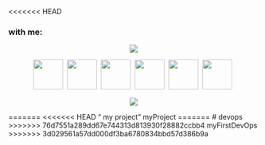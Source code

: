 <<<<<<< HEAD
### with me:

<p align="center">
<img src="icons/cover.png">
<p>
<p align="center">
<a href="https://johnydev.com/" target="_blank"><img src="icons/icons8-website-100.png" width="60px"></a>&nbsp;
<a href="https://www.youtube.com/@JohnyDev" target="_blank"><img src="icons/icons8-youtube-48.png" width="60px"></a>&nbsp;
<a href="https://www.linkedin.com/in/johnbedeir/" target="_blank"><img src="icons/icons8-linkedin-48.png" width="60px"></a>&nbsp;
<a href="https://www.instagram.com/johnbedeir/" target="_blank"><img src="icons/icons8-instagram-48.png" width="60px"></a>&nbsp;
<a href="https://www.facebook.com/profile.php?id=100064050812806" target="_blank"><img src="icons/icons8-facebook-48.png" width="60px"></a>&nbsp;
<a href="https://www.tiktok.com/@johnydev2" target="_blank"><img src="icons/icons8-tiktok-48.png" width="60 px"></a>&nbsp;
<p>
<p align="center">
<img src="icons/youtube.png">
<p>
=======
<<<<<<< HEAD
“ my project”
 myProject
=======
# devops
>>>>>>> 76d7551a289dd67e744313d813930f28882ccbb4
 myFirstDevOps
>>>>>>> 3d029561a57dd000df3ba6780834bbd57d386b9a
